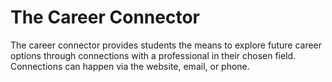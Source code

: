 # The Career Connector
The career connector provides students the means to explore future career options through 
connections with a professional in their chosen field. Connections can happen via the website, email, or phone.
